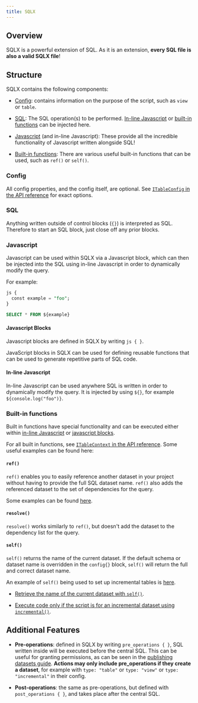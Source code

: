 ```yaml
---
title: SQLX
---
```


## Overview

SQLX is a powerful extension of SQL. As it is an extension, **every SQL file is also a valid SQLX file**!

## Structure

SQLX contains the following components:

- [Config](#config): contains information on the purpose of the script, such as `view` or `table`.

- [SQL](#sql): The SQL operation(s) to be performed. [In-line Javascript](#in-line-javascript) or [built-in functions](#built-in-functions) can be injected here.

- [Javascript](#javascript) (and in-line Javascript): These provide all the incredible functionality of Javascript written alongside SQL!

- [Built-in functions](#built-in-functions): There are various useful built-in functions that can be used, such as `ref()` or `self()`.

### Config

All config properties, and the config itself, are optional. See [`ITableConfig` in the API reference](/reference#ITableConfig) for exact options.

### SQL

Anything written outside of control blocks (`{}`) is interpreted as SQL. Therefore to start an SQL block, just close off any prior blocks.

### Javascript

Javascript can be used within SQLX via a Javascript block, which can then be injected into the SQL using in-line Javascript in order to dynamically modify the query.

For example:

```SQL
js {
  const example = "foo";
}

SELECT * FROM ${example}
```

#### Javascript Blocks

Javascript blocks are defined in SQLX by writing `js { }`.

JavaScript blocks in SQLX can be used for defining reusable functions that can be used to generate repetitive parts of SQL code.

#### In-line Javascript

In-line Javascript can be used anywhere SQL is written in order to dynamically modify the query. It is injected by using `${}`, for example `${console.log("foo")}`.

### Built-in functions

Built in functions have special functionality and can be executed either within [in-line Javascript](#in-line-javascript) or [javascript blocks](#javascript-blocks).

For all built in functions, see [`ITableContext` in the API reference](/reference#ITableContext). Some useful examples can be found here:

#### `ref()`

`ref()` enables you to easily reference another dataset in your project without having to provide the full SQL dataset name. `ref()` also adds the referenced dataset to the set of dependencies for the query.

Some examples can be found [here](datasets/#referencing-other-datasets).

#### `resolve()`

`resolve()` works similarly to `ref()`, but doesn't add the dataset to the dependency list for the query.

#### `self()`

`self()` returns the name of the current dataset. If the default schema or dataset name is overridden in the `config{}` block, `self()` will return the full and correct dataset name.

An example of `self()` being used to set up incremental tables is [here](incremental-datasets/#a-simple-example).

- [Retrieve the name of the current dataset with `self()`](incremental-datasets/#a-simple-example).

- [Execute code only if the script is for an incremental dataset using `incremental()`](incremental-datasets/#conditional-code-if-incremental).

## Additional Features

- **Pre-operations**: defined in SQLX by writing `pre_operations { }`, SQL written inside will be executed before the central SQL. This can be useful for granting permissions, as can be seen in the [publishing datasets guide](/how-to-guides/datasets/#example-granting-dataset-access-with-post_operations). **Actions may only include pre_operations if they create a dataset**, for example with `type: "table"` or `type: "view"` or `type: "incremental"` in their config.

- **Post-operations**: the same as pre-operations, but defined with `post_operations { }`, and takes place after the central SQL.
